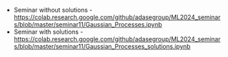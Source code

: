 * Seminar without solutions - https://colab.research.google.com/github/adasegroup/ML2024_seminars/blob/master/seminar11/Gaussian_Processes.ipynb
* Seminar with solutions - https://colab.research.google.com/github/adasegroup/ML2024_seminars/blob/master/seminar11/Gaussian_Processes_solutions.ipynb
